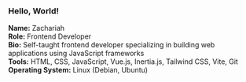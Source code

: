 ### Hello, World!

**Name:** Zachariah  
**Role:** Frontend Developer  
**Bio:** Self-taught frontend developer specializing in building web applications using JavaScript frameworks  
**Tools:** HTML, CSS, JavaScript, Vue.js, Inertia.js, Tailwind CSS, Vite, Git  
**Operating System:** Linux (Debian, Ubuntu)
